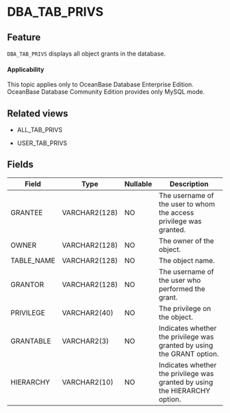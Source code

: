 DBA_TAB_PRIVS
==================================


Feature
-----------

`DBA_TAB_PRIVS` displays all object grants in the database.

<main id="notice" >
    <h4>Applicability</h4>
    <p>This topic applies only to OceanBase Database Enterprise Edition. OceanBase Database Community Edition provides only MySQL mode. </p>
  </main>

Related views
-------------

* ALL_TAB_PRIVS



* USER_TAB_PRIVS






Fields
-------------



| **Field**  | **Type**      | **Nullable** | **Description**                                                            |
|------------|---------------|--------------|----------------------------------------------------------------------------|
| GRANTEE    | VARCHAR2(128) | NO           | The username of the user to whom the access privilege was granted.         |
| OWNER      | VARCHAR2(128) | NO           | The owner of the object.                                                   |
| TABLE_NAME | VARCHAR2(128) | NO           | The object name.                                                           |
| GRANTOR    | VARCHAR2(128) | NO           | The username of the user who performed the grant.                          |
| PRIVILEGE  | VARCHAR2(40)  | NO           | The privilege on the object.                                               |
| GRANTABLE  | VARCHAR2(3)   | NO           | Indicates whether the privilege was granted by using the GRANT option.     |
| HIERARCHY  | VARCHAR2(10)  | NO           | Indicates whether the privilege was granted by using the HIERARCHY option. |


